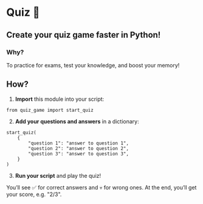 # Quiz 🎯

## Create your quiz game faster in Python!

### Why?

To practice for exams, test your knowledge, and boost your memory!

## How?

1. **Import** this module into your script:

```
from quiz_game import start_quiz
```

2. **Add your questions and answers** in a dictionary:

```
start_quiz(
    {
        "question 1": "answer to question 1",
        "question 2": "answer to question 2",
        "question 3": "answer to question 3",
    }
)
```

3. **Run your script** and play the quiz!

You’ll see ✅ for correct answers and 💀 for wrong ones.
At the end, you’ll get your score, e.g. "2/3".
